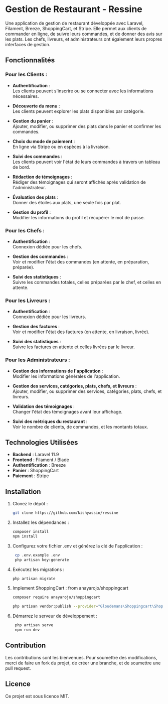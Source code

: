 # Gestion de Restaurant - Ressine

Une application de gestion de restaurant développée avec Laravel, Filament, Breeze, ShoppingCart, et Stripe. Elle
permet aux clients de commander en ligne, de suivre leurs commandes, et de donner des avis sur les plats. Les chefs,
livreurs, et administrateurs ont également leurs propres interfaces de gestion.

## Fonctionnalités

### Pour les Clients :

- **Authentification** :  
  Les clients peuvent s'inscrire ou se connecter avec les informations nécessaires.

- **Découverte du menu** :  
  Les clients peuvent explorer les plats disponibles par catégorie.

- **Gestion du panier** :  
  Ajouter, modifier, ou supprimer des plats dans le panier et confirmer les commandes.

- **Choix du mode de paiement** :  
  En ligne via Stripe ou en espèces à la livraison.

- **Suivi des commandes** :  
  Les clients peuvent voir l'état de leurs commandes à travers un tableau de bord.

- **Rédaction de témoignages** :  
  Rédiger des témoignages qui seront affichés après validation de l'administrateur.

- **Évaluation des plats** :  
  Donner des étoiles aux plats, une seule fois par plat.

- **Gestion du profil** :  
  Modifier les informations du profil et récupérer le mot de passe.

### Pour les Chefs :

- **Authentification** :  
  Connexion dédiée pour les chefs.

- **Gestion des commandes** :  
  Voir et modifier l'état des commandes (en attente, en préparation, préparée).

- **Suivi des statistiques** :  
  Suivre les commandes totales, celles préparées par le chef, et celles en attente.

### Pour les Livreurs :

- **Authentification** :  
  Connexion dédiée pour les livreurs.

- **Gestion des factures** :  
  Voir et modifier l'état des factures (en attente, en livraison, livrée).

- **Suivi des statistiques** :  
  Suivre les factures en attente et celles livrées par le livreur.

### Pour les Administrateurs :

- **Gestion des informations de l'application** :  
  Modifier les informations générales de l'application.

- **Gestion des services, catégories, plats, chefs, et livreurs** :  
  Ajouter, modifier, ou supprimer des services, catégories, plats, chefs, et livreurs.

- **Validation des témoignages** :  
  Changer l'état des témoignages avant leur affichage.

- **Suivi des métriques du restaurant** :  
  Voir le nombre de clients, de commandes, et les montants totaux.

## Technologies Utilisées

- **Backend** : Laravel 11.9
- **Frontend** : Filament / Blade
- **Authentification** : Breeze
- **Panier** : ShoppingCart
- **Paiement** : Stripe

## Installation

1. Clonez le dépôt :
   ```bash
   git clone https://github.com/kishyassin/ressine

2. Installez les dépendances :

    ```bash
    composer install
    npm install


3. Configurez votre fichier .env et générez la clé de l'application :

   ```bash
    cp .env.example .env
    php artisan key:generate

4. Exécutez les migrations :

    ```bash
    php artisan migrate
    
5. Implement ShoppingCart :
from anayarojo/shoppingcart

    ```bash
    composer require anayarojo/shoppingcart

    php artisan vendor:publish --provider="Gloudemans\Shoppingcart\ShoppingcartServiceProvider" --tag="config"

    
6. Démarrez le serveur de développement :

   ```bash
    php artisan serve
    npm run dev

## Contribution

Les contributions sont les bienvenues. Pour soumettre des modifications, merci de faire un fork du projet, de créer une
branche, et de soumettre une pull request.

## Licence

Ce projet est sous licence MIT.





